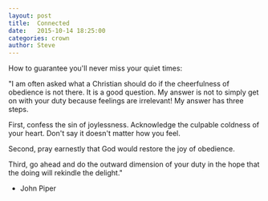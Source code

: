 ```yaml
---
layout: post
title:  Connected
date:   2015-10-14 18:25:00
categories: crown
author: Steve
---
```


How to guarantee you'll never miss your quiet times:

"I am often asked what a Christian should do if the cheerfulness of obedience is not there. It is a good question. My answer is not to simply get on with your duty because feelings are irrelevant! My answer has three steps.

First, confess the sin of joylessness. Acknowledge the culpable coldness of your heart. Don't say it doesn't matter how you feel.

Second, pray earnestly that God would restore the joy of obedience.

Third, go ahead and do the outward dimension of your duty in the hope that the doing will rekindle the delight." 

- John Piper

